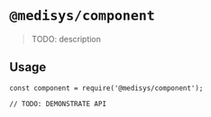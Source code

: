 # `@medisys/component`

> TODO: description

## Usage

```
const component = require('@medisys/component');

// TODO: DEMONSTRATE API
```
